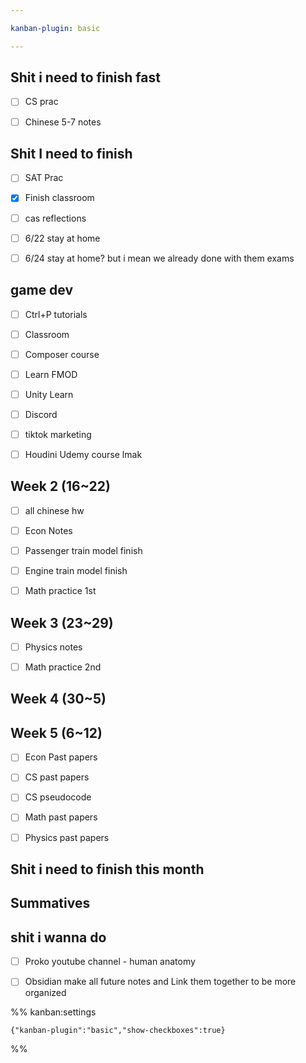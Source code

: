 ```yaml
---

kanban-plugin: basic

---
```


## Shit i need to finish fast

- [ ] CS prac
- [ ] Chinese 5-7 notes


## Shit I need to finish

- [ ] SAT Prac
- [x] Finish classroom
- [ ] cas reflections
- [ ] 6/22 stay at home
- [ ] 6/24 stay at home? but i mean we already done with them exams


## game dev

- [ ] Ctrl+P tutorials
- [ ] Classroom
- [ ] Composer course
- [ ] Learn FMOD
- [ ] Unity Learn
- [ ] Discord
- [ ] tiktok marketing
- [ ] Houdini Udemy course lmak


## Week 2 (16~22)

- [ ] all chinese hw
- [ ] Econ Notes
- [ ] Passenger train model finish
- [ ] Engine train model finish
- [ ] Math practice 1st


## Week 3 (23~29)

- [ ] Physics notes
- [ ] Math practice 2nd


## Week 4 (30~5)



## Week 5 (6~12)

- [ ] Econ Past papers
- [ ] CS past papers
- [ ] CS pseudocode
- [ ] Math past papers
- [ ] Physics past papers


## Shit i need to finish this month



## Summatives



## shit i wanna do

- [ ] Proko youtube channel - human anatomy
- [ ] Obsidian make all future notes and Link them together to be more organized




%% kanban:settings
```
{"kanban-plugin":"basic","show-checkboxes":true}
```
%%